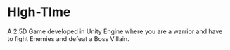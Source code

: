 # HIgh-TIme
A 2.5D Game developed in Unity Engine where you are a warrior and have to fight Enemies and defeat a Boss Villain.
